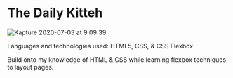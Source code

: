 # The Daily Kitteh

![Kapture 2020-07-03 at 9 09 39](https://user-images.githubusercontent.com/62678918/86472316-fa035100-bd0c-11ea-9ab6-4cd89fb0c4a6.gif)

Languages and technologies used: HTML5, CSS, & CSS Flexbox

Build onto my knowledge of HTML & CSS while learning flexbox techniques to layout pages.
